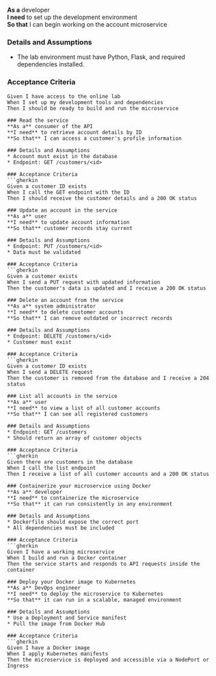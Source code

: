 **As a** developer  
**I need** to set up the development environment  
**So that** I can begin working on the account microservice  

### Details and Assumptions
* The lab environment must have Python, Flask, and required dependencies installed.

### Acceptance Criteria
```gherkin
Given I have access to the online lab
When I set up my development tools and dependencies
Then I should be ready to build and run the microservice

### Read the service
**As a** consumer of the API  
**I need** to retrieve account details by ID  
**So that** I can access a customer's profile information

### Details and Assumptions
* Account must exist in the database  
* Endpoint: GET /customers/<id>  

### Acceptance Criteria
```gherkin
Given a customer ID exists  
When I call the GET endpoint with the ID  
Then I should receive the customer details and a 200 OK status

### Update an account in the service
**As a** user  
**I need** to update account information  
**So that** customer records stay current

### Details and Assumptions
* Endpoint: PUT /customers/<id>  
* Data must be validated  

### Acceptance Criteria
```gherkin
Given a customer exists  
When I send a PUT request with updated information  
Then the customer's data is updated and I receive a 200 OK status

### Delete an account from the service
**As a** system administrator  
**I need** to delete customer accounts  
**So that** I can remove outdated or incorrect records

### Details and Assumptions
* Endpoint: DELETE /customers/<id>  
* Customer must exist  

### Acceptance Criteria
```gherkin
Given a customer ID exists  
When I send a DELETE request  
Then the customer is removed from the database and I receive a 204 status

### List all accounts in the service
**As a** user  
**I need** to view a list of all customer accounts  
**So that** I can see all registered customers

### Details and Assumptions
* Endpoint: GET /customers  
* Should return an array of customer objects  

### Acceptance Criteria
```gherkin
Given there are customers in the database  
When I call the list endpoint  
Then I receive a list of all customer accounts and a 200 OK status

### Containerize your microservice using Docker
**As a** developer  
**I need** to containerize the microservice  
**So that** it can run consistently in any environment

### Details and Assumptions
* Dockerfile should expose the correct port  
* All dependencies must be included  

### Acceptance Criteria
```gherkin
Given I have a working microservice  
When I build and run a Docker container  
Then the service starts and responds to API requests inside the container

### Deploy your Docker image to Kubernetes
**As a** DevOps engineer  
**I need** to deploy the microservice to Kubernetes  
**So that** it can run in a scalable, managed environment

### Details and Assumptions
* Use a Deployment and Service manifest  
* Pull the image from Docker Hub  

### Acceptance Criteria
```gherkin
Given I have a Docker image  
When I apply Kubernetes manifests  
Then the microservice is deployed and accessible via a NodePort or Ingress  





